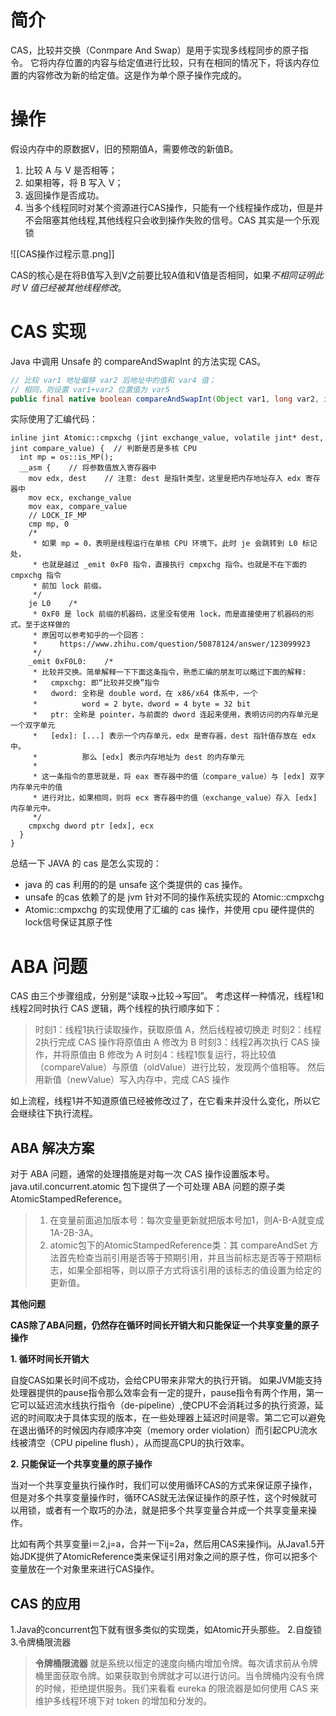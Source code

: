 # 简介

CAS，比较并交换（Conmpare And Swap）是用于实现多线程同步的原子指令。
它将内存位置的内容与给定值进行比较，只有在相同的情况下，将该内存位置的内容修改为新的给定值。这是作为单个原子操作完成的。

# 操作
假设内存中的原数据V，旧的预期值A，需要修改的新值B。
1. 比较 A 与 V 是否相等；
2. 如果相等，将 B 写入 V；
3. 返回操作是否成功。
4. 当多个线程同时对某个资源进行CAS操作，只能有一个线程操作成功，但是并不会阻塞其他线程,其他线程只会收到操作失败的信号。CAS 其实是一个乐观锁

![[CAS操作过程示意.png]]

CAS的核心是在将B值写入到V之前要比较A值和V值是否相同，如果*不相同证明此时 V 值已经被其他线程修改*。

# CAS 实现
Java 中调用 Unsafe 的 compareAndSwapInt 的方法实现 CAS。
```java
// 比较 var1 地址偏移 var2 后地址中的值和 var4 值；
// 相同，则设置 var1+var2 位置值为 var5
public final native boolean compareAndSwapInt(Object var1, long var2, int var4, int var5);
```

实际使用了汇编代码：
```avrasm
inline jint Atomic::cmpxchg (jint exchange_value, volatile jint* dest, jint compare_value) {  // 判断是否是多核 CPU
  int mp = os::is_MP();
  __asm {    // 将参数值放入寄存器中
    mov edx, dest    // 注意: dest 是指针类型，这里是把内存地址存入 edx 寄存器中
    mov ecx, exchange_value
    mov eax, compare_value    
    // LOCK_IF_MP
    cmp mp, 0
    /*
     * 如果 mp = 0，表明是线程运行在单核 CPU 环境下。此时 je 会跳转到 L0 标记处，
     * 也就是越过 _emit 0xF0 指令，直接执行 cmpxchg 指令。也就是不在下面的 cmpxchg 指令
     * 前加 lock 前缀。
     */
    je L0    /*
     * 0xF0 是 lock 前缀的机器码，这里没有使用 lock，而是直接使用了机器码的形式。至于这样做的
     * 原因可以参考知乎的一个回答：
     *     https://www.zhihu.com/question/50878124/answer/123099923
     */ 
    _emit 0xF0L0:    /*
     * 比较并交换。简单解释一下下面这条指令，熟悉汇编的朋友可以略过下面的解释:
     *   cmpxchg: 即“比较并交换”指令
     *   dword: 全称是 double word，在 x86/x64 体系中，一个 
     *          word = 2 byte，dword = 4 byte = 32 bit
     *   ptr: 全称是 pointer，与前面的 dword 连起来使用，表明访问的内存单元是一个双字单元
     *   [edx]: [...] 表示一个内存单元，edx 是寄存器，dest 指针值存放在 edx 中。
     *          那么 [edx] 表示内存地址为 dest 的内存单元
     *          
     * 这一条指令的意思就是，将 eax 寄存器中的值（compare_value）与 [edx] 双字内存单元中的值
     * 进行对比，如果相同，则将 ecx 寄存器中的值（exchange_value）存入 [edx] 内存单元中。
     */
    cmpxchg dword ptr [edx], ecx
  }
}
```

总结一下 JAVA 的 cas 是怎么实现的：

-   java 的 cas 利用的的是 unsafe 这个类提供的 cas 操作。
-   unsafe 的cas 依赖了的是 jvm 针对不同的操作系统实现的 Atomic::cmpxchg
-   Atomic::cmpxchg 的实现使用了汇编的 cas 操作，并使用 cpu 硬件提供的 lock信号保证其原子性


# ABA 问题
CAS 由三个步骤组成，分别是“读取->比较->写回”。 考虑这样一种情况，线程1和线程2同时执行 CAS 逻辑，两个线程的执行顺序如下：

> 时刻1：线程1执行读取操作，获取原值 A，然后线程被切换走
> 时刻2：线程2执行完成 CAS 操作将原值由 A 修改为 B 
> 时刻3：线程2再次执行 CAS 操作，并将原值由 B 修改为 A 
> 时刻4：线程1恢复运行，将比较值（compareValue）与原值（oldValue）进行比较，发现两个值相等。 然后用新值（newValue）写入内存中，完成 CAS 操作

如上流程，线程1并不知道原值已经被修改过了，在它看来并没什么变化，所以它会继续往下执行流程。

## ABA 解决方案
对于 ABA 问题，通常的处理措施是对每一次 CAS 操作设置版本号。java.util.concurrent.atomic 包下提供了一个可处理 ABA 问题的原子类 AtomicStampedReference。

> 1. 在变量前面追加版本号：每次变量更新就把版本号加1，则A-B-A就变成1A-2B-3A。
>  2. atomic包下的AtomicStampedReference类：其 compareAndSet 方法首先检查当前引用是否等于预期引用，并且当前标志是否等于预期标志，如果全部相等，则以原子方式将该引用的该标志的值设置为给定的更新值。


**其他问题**

**CAS除了ABA问题，仍然存在循环时间长开销大和只能保证一个共享变量的原子操作**

**1. 循环时间长开销大**

自旋CAS如果长时间不成功，会给CPU带来非常大的执行开销。 如果JVM能支持处理器提供的pause指令那么效率会有一定的提升，pause指令有两个作用，第一它可以延迟流水线执行指令（de-pipeline）,使CPU不会消耗过多的执行资源，延迟的时间取决于具体实现的版本，在一些处理器上延迟时间是零。第二它可以避免在退出循环的时候因内存顺序冲突（memory order violation）而引起CPU流水线被清空（CPU pipeline flush），从而提高CPU的执行效率。

**2. 只能保证一个共享变量的原子操作**

当对一个共享变量执行操作时，我们可以使用循环CAS的方式来保证原子操作，但是对多个共享变量操作时，循环CAS就无法保证操作的原子性，这个时候就可以用锁，或者有一个取巧的办法，就是把多个共享变量合并成一个共享变量来操作。

比如有两个共享变量i＝2,j=a，合并一下ij=2a，然后用CAS来操作ij。从Java1.5开始JDK提供了AtomicReference类来保证引用对象之间的原子性，你可以把多个变量放在一个对象里来进行CAS操作。

## **CAS 的应用**

1.Java的concurrent包下就有很多类似的实现类，如Atomic开头那些。 2.自旋锁 3.令牌桶限流器

> **令牌桶限流器** 就是系统以恒定的速度向桶内增加令牌。每次请求前从令牌桶里面获取令牌。如果获取到令牌就才可以进行访问。当令牌桶内没有令牌的时候，拒绝提供服务。我们来看看 eureka 的限流器是如何使用 CAS 来维护多线程环境下对 token 的增加和分发的。